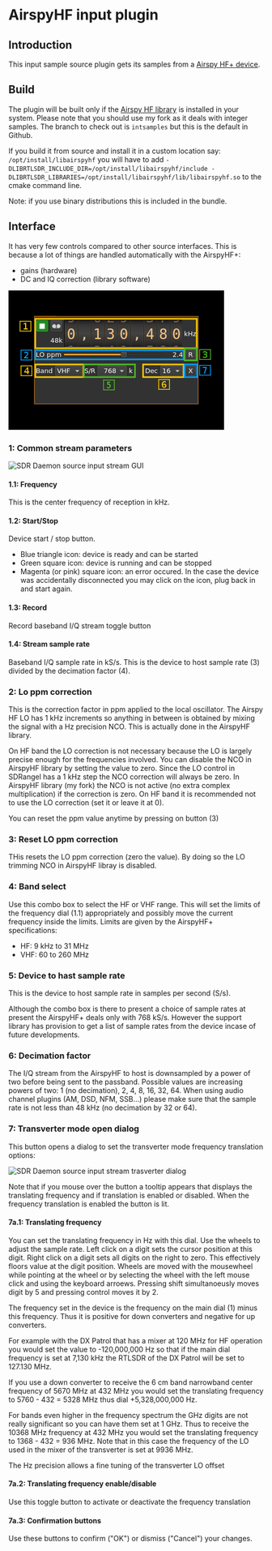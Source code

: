 <h1>AirspyHF input plugin</h1>

<h2>Introduction</h2>

This input sample source plugin gets its samples from a [Airspy HF+ device](https://airspy.com/airspy-hf-plus/). 

<h2>Build</h2>

The plugin will be built only if the [Airspy HF library](https://github.com/f4exb/airspyhf) is installed in your system. Please note that you should use my fork as it deals with integer samples. The branch to check out is `intsamples` but this is the default in Github. 

If you build it from source and install it in a custom location say: `/opt/install/libairspyhf` you will have to add `-DLIBRTLSDR_INCLUDE_DIR=/opt/install/libairspyhf/include -DLIBRTLSDR_LIBRARIES=/opt/install/libairspyhf/lib/libairspyhf.so` to the cmake command line.

Note: if you use binary distributions this is included in the bundle.

<h2>Interface</h2>

It has very few controls compared to other source interfaces. This is because a lot of things are handled automatically with the AirspyHF+:

  - gains (hardware)
  - DC and IQ correction (library software)

![AirspyHF input plugin GUI](../../../doc/img/AirspyHFInput_plugin.png)

<h3>1: Common stream parameters</h3>

![SDR Daemon source input stream GUI](../../../doc/img/SDRdaemonSource_plugin_01.png)

<h4>1.1: Frequency</h4>

This is the center frequency of reception in kHz.

<h4>1.2: Start/Stop</h4>

Device start / stop button. 

  - Blue triangle icon: device is ready and can be started
  - Green square icon: device is running and can be stopped
  - Magenta (or pink) square icon: an error occured. In the case the device was accidentally disconnected you may click on the icon, plug back in and start again.
  
<h4>1.3: Record</h4>

Record baseband I/Q stream toggle button

<h4>1.4: Stream sample rate</h4>

Baseband I/Q sample rate in kS/s. This is the device to host sample rate (3) divided by the decimation factor (4). 

<h3>2: Lo ppm correction</h3>

This is the correction factor in ppm applied to the local oscillator. The Airspy HF LO has 1 kHz increments so anything in between is obtained by mixing the signal with a Hz precision NCO. This is actually done in the AirspyHF library.

On HF band the LO correction is not necessary because the LO is largely precise enough for the frequencies involved. You can disable the NCO in AirspyHF library by setting the value to zero. Since the LO control in SDRangel has a 1 kHz step the NCO correction will always be zero. In AirspyHF library (my fork) the NCO is not active (no extra complex multiplication) if the correction is zero. On HF band it is recommended not to use the LO correction (set it or leave it at 0). 

You can reset the ppm value anytime by pressing on button (3)

<h3>3: Reset LO ppm correction</h3>

THis resets the LO ppm correction (zero the value). By doing so the LO trimming NCO in AirspyHF libray is disabled.

<h3>4: Band select</h3>

Use this combo box to select the HF or VHF range. This will set the limits of the frequency dial (1.1) appropriately and possibly move the current frequency inside the limits. Limits are given by the AirspyHF+ specifications:

  - HF: 9 kHz to 31 MHz
  - VHF: 60 to 260 MHz

<h3>5: Device to hast sample rate</h3>

This is the device to host sample rate in samples per second (S/s).

Although the combo box is there to present a choice of sample rates at present the AirspyHF+ deals only with 768 kS/s. However the support library has provision to get a list of sample rates from the device incase of future developments.

<h3>6: Decimation factor</h3>

The I/Q stream from the AirspyHF to host is downsampled by a power of two before being sent to the passband. Possible values are increasing powers of two: 1 (no decimation), 2, 4, 8, 16, 32, 64. When using audio channel plugins (AM, DSD, NFM, SSB...) please make sure that the sample rate is not less than 48 kHz (no decimation by 32 or 64).

<h3>7: Transverter mode open dialog</h3>

This button opens a dialog to set the transverter mode frequency translation options:

![SDR Daemon source input stream trasverter dialog](../../../doc/img/RTLSDR_plugin_xvrt.png)

Note that if you mouse over the button a tooltip appears that displays the translating frequency and if translation is enabled or disabled. When the frequency translation is enabled the button is lit.

<h4>7a.1: Translating frequency</h4>

You can set the translating frequency in Hz with this dial. Use the wheels to adjust the sample rate. Left click on a digit sets the cursor position at this digit. Right click on a digit sets all digits on the right to zero. This effectively floors value at the digit position. Wheels are moved with the mousewheel while pointing at the wheel or by selecting the wheel with the left mouse click and using the keyboard arroews. Pressing shift simultanoeusly moves digit by 5 and pressing control moves it by 2.

The frequency set in the device is the frequency on the main dial (1) minus this frequency. Thus it is positive for down converters and negative for up converters. 

For example with the DX Patrol that has a mixer at 120 MHz for HF operation you would set the value to -120,000,000 Hz so that if the main dial frequency is set at 7,130 kHz the RTLSDR of the DX Patrol will be set to 127.130 MHz.

If you use a down converter to receive the 6 cm band narrowband center frequency of 5670 MHz at 432 MHz you would set the translating frequency to 5760 - 432 = 5328 MHz thus dial +5,328,000,000 Hz.

For bands even higher in the frequency spectrum the GHz digits are not really significant so you can have them set at 1 GHz. Thus to receive the 10368 MHz frequency at 432 MHz you would set the translating frequency to 1368 - 432 = 936 MHz. Note that in this case the frequency of the LO used in the mixer of the transverter is set at 9936 MHz.

The Hz precision allows a fine tuning of the transverter LO offset

<h4>7a.2: Translating frequency enable/disable</h4>

Use this toggle button to activate or deactivate the frequency translation

<h4>7a.3: Confirmation buttons</h4>

Use these buttons to confirm ("OK") or dismiss ("Cancel") your changes. 
